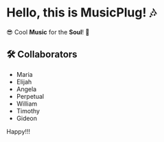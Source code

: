# Hello, this is MusicPlug! 🎶 

😎 Cool **Music** for the **Soul**! 🌟

## 🛠 Collaborators
- Maria
- Elijah
- Angela
- Perpetual
- William
- Timothy
- Gideon
  
Happy!!!

